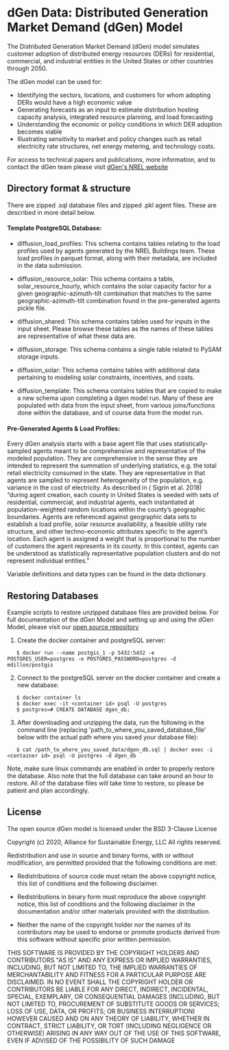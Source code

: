 # dGen Data: Distributed Generation Market Demand (dGen) Model

The Distributed Generation Market Demand (dGen) model simulates customer adoption of distributed energy resources (DERs) for residential, commercial, and industrial entities in the United States or other countries through 2050. 

The dGen model can be used for:
- Identifying the sectors, locations, and customers for whom adopting DERs would have a high economic value
- Generating forecasts as an input to estimate distribution hosting capacity analysis, integrated resource planning, and load forecasting
- Understanding the economic or policy conditions in which DER adoption becomes viable
- Illustrating sensitivity to market and policy changes such as retail electricity rate structures, net energy metering, and technology costs.

For access to technical papers and publications, more information, and to contact the dGen team please visit [dGen's NREL website](https://www.nrel.gov/analysis/dgen/) 



## Directory format & structure

There are zipped .sql database files and zipped .pkl agent files. These are described in more detail below.



#### Template PostgreSQL Database:

- diffusion_load_profiles: This schema contains tables relating to the load profiles used by agents generated by the NREL Buildings team. These load profiles in parquet format, along with their metadata, are included in the data submission.

- diffusion_resource_solar: This schema contains a table, solar_resource_hourly, which contains the solar capacity factor for a given geographic-azimuth-tilt combination that matches to the same geographic-azimuth-tilt combination found in the pre-generated agents pickle file.

- diffusion_shared: This schema contains tables used for inputs in the input sheet. Please browse these tables as the names of these tables are representative of what these data are.

- diffusion_storage: This schema contains a single table related to PySAM storage inputs.

- diffusion_solar: This schema contains tables with additional data pertaining to modeling solar
constraints, incentives, and costs.

- diffusion_template: This schema contains tables that are copied to make a new schema upon
completing a dgen model run. Many of these are populated with data from the input sheet, from various joins/functions done within the database, and of course data from the model run.


#### Pre-Generated Agents & Load Profiles:

Every dGen analysis starts with a base agent file that uses statistically-sampled agents meant to be comprehensive and representative of the modeled population. They are comprehensive in the sense they are intended to represent the summation of underlying statistics, e.g. the total retail electricity consumed in the state. They are representative in that agents are sampled to represent heterogeneity of the population, e.g. variance in the cost of electricity. As described in ( Sigrin et al. 2018) “during agent creation, each county in United States is seeded with sets of residential, commercial, and industrial agents, each instantiated at population-weighted random locations within the county’s geographic boundaries. Agents are referenced against geographic data sets to establish a load profile, solar resource availability, a feasible utility rate structure, and other techno-economic attributes specific to the agent’s location. Each agent is assigned a weight that is proportional to the number of customers the agent represents in its county. In this context, agents can be understood as statistically representative population clusters and do not represent individual entities.”

Variable definitions and data types can be found in the data dictionary.



## Restoring Databases

Example scripts to restore unzipped database files are provided below. For full documentation of the dGen Model and setting up and using the dGen Model, please visit our [open source repository](https://github.com/NREL/dgen)

1. Create the docker container and postgreSQL server:

```
   $ docker run --name postgis_1 -p 5432:5432 -e POSTGRES_USER=postgres -e POSTGRES_PASSWORD=postgres -d mdillon/postgis
```

2. Connect to the postgreSQL server on the docker container and create a new database:

```
   $ docker container ls
   $ docker exec -it <container id> psql -U postgres
   $ postgres=# CREATE DATABASE dgen_db;
```

3. After downloading and unzipping the data, run the following in the command line (replacing 'path_to_where_you_saved_database_file' below with the actual path where you saved your database file): 

```
   $ cat /path_to_where_you_saved_data/dgen_db.sql | docker exec -i <container id> psql -U postgres -d dgen_db
```

Note, make sure linux commands are enabled in order to properly restore the database. 
Also note that the full database can take around an hour to restore. All of the database files will take time to restore, so please be patient and plan accordingly.

## License


The open source dGen model is licensed under the BSD 3-Clause License

Copyright (c) 2020, Alliance for Sustainable Energy, LLC
All rights reserved.

Redistribution and use in source and binary forms, with or without
modification, are permitted provided that the following conditions are met:

* Redistributions of source code must retain the above copyright notice, this
  list of conditions and the following disclaimer.

* Redistributions in binary form must reproduce the above copyright notice,
  this list of conditions and the following disclaimer in the documentation
  and/or other materials provided with the distribution.

* Neither the name of the copyright holder nor the names of its
  contributors may be used to endorse or promote products derived from
  this software without specific prior written permission.

THIS SOFTWARE IS PROVIDED BY THE COPYRIGHT HOLDERS AND CONTRIBUTORS "AS IS"
AND ANY EXPRESS OR IMPLIED WARRANTIES, INCLUDING, BUT NOT LIMITED TO, THE
IMPLIED WARRANTIES OF MERCHANTABILITY AND FITNESS FOR A PARTICULAR PURPOSE ARE
DISCLAIMED. IN NO EVENT SHALL THE COPYRIGHT HOLDER OR CONTRIBUTORS BE LIABLE
FOR ANY DIRECT, INDIRECT, INCIDENTAL, SPECIAL, EXEMPLARY, OR CONSEQUENTIAL
DAMAGES (INCLUDING, BUT NOT LIMITED TO, PROCUREMENT OF SUBSTITUTE GOODS OR
SERVICES; LOSS OF USE, DATA, OR PROFITS; OR BUSINESS INTERRUPTION) HOWEVER
CAUSED AND ON ANY THEORY OF LIABILITY, WHETHER IN CONTRACT, STRICT LIABILITY,
OR TORT (INCLUDING NEGLIGENCE OR OTHERWISE) ARISING IN ANY WAY OUT OF THE USE
OF THIS SOFTWARE, EVEN IF ADVISED OF THE POSSIBILITY OF SUCH DAMAGE
